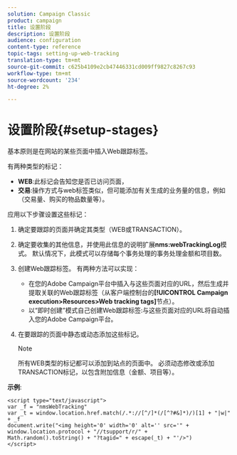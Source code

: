 ```yaml
---
solution: Campaign Classic
product: campaign
title: 设置阶段
description: 设置阶段
audience: configuration
content-type: reference
topic-tags: setting-up-web-tracking
translation-type: tm+mt
source-git-commit: c625b4109e2cb47446331cd009ff9827c8267c93
workflow-type: tm+mt
source-wordcount: '234'
ht-degree: 2%

---
```



# 设置阶段{#setup-stages}

基本原则是在网站的某些页面中插入Web跟踪标签。

有两种类型的标记：

* **WEB**:此标记会告知您是否已访问页面，
* **交易**:操作方式与web标签类似，但可能添加有关生成的业务量的信息，例如（交易量、购买的物品数量等）。

应用以下步骤设置这些标记：

1. 确定要跟踪的页面并确定其类型（WEB或TRANSACTION）。
1. 确定要收集的其他信息，并使用此信息的说明扩展&#x200B;**nms:webTrackingLog**&#x200B;模式。 默认情况下，此模式可以存储每个事务处理的事务处理金额和项目数。
1. 创建Web跟踪标签。 有两种方法可以实现：

   * 在您的Adobe Campaign平台中插入与这些页面对应的URL，然后生成并提取关联的Web跟踪标签（从客户端控制台的&#x200B;**[!UICONTROL Campaign execution>Resources>Web tracking tags]**&#x200B;节点）。
   * 以“即时创建”模式自己创建Web跟踪标签:与这些页面对应的URL将自动插入您的Adobe Campaign平台。

1. 在要跟踪的页面中静态或动态添加这些标记。

   >[!NOTE]
   >
   >所有WEB类型的标记都可以添加到站点的页面中。 必须动态修改或添加TRANSACTION标记，以包含附加信息（金额、项目等）。

**示例**:

```
<script type="text/javascript">
var _f = "nmsWebTracking"
var _t = window.location.href.match(/.*://[^/]*(/[^?#&]*)/)[1] + "|w|" + _f
document.write("<img height='0' width='0' alt='' src='" +
window.location.protocol + "//tsupport/r/" +
Math.random().toString() + "?tagid=" + escape(_t) + "'/>")
</script>
```

